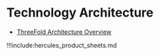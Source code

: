 # Technology Architecture

- <a href="ThreeFold Architecture Overview.pdf">ThreeFold Architecture Overview</a>

!!!include:hercules_product_sheets.md

